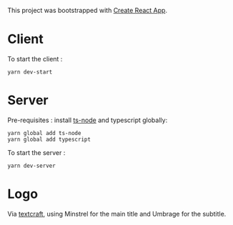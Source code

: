 This project was bootstrapped with [Create React App](https://github.com/facebookincubator/create-react-app).

# Client

To start the client :

```
yarn dev-start
```

# Server

Pre-requisites : install [ts-node](https://github.com/TypeStrong/ts-node) and typescript globally:

```
yarn global add ts-node
yarn global add typescript
```

To start the server :

```
yarn dev-server
```

# Logo

Via [textcraft](https://textcraft.net/), using Minstrel for the main title and Umbrage for the subtitle.
